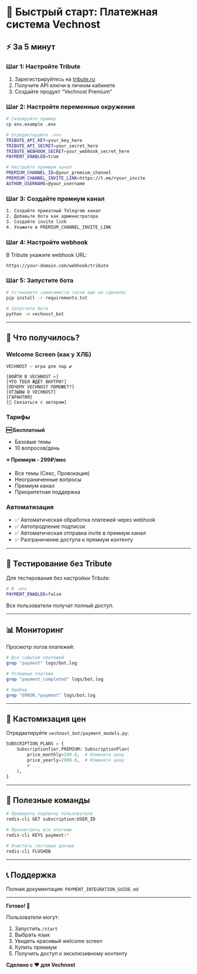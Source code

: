 # 🚀 Быстрый старт: Платежная система Vechnost

## ⚡ За 5 минут

### Шаг 1: Настройте Tribute

1. Зарегистрируйтесь на [tribute.ru](https://tribute.ru/)
2. Получите API ключи в личном кабинете
3. Создайте продукт "Vechnost Premium"

### Шаг 2: Настройте переменные окружения

```bash
# Скопируйте пример
cp env.example .env

# Отредактируйте .env
TRIBUTE_API_KEY=your_key_here
TRIBUTE_API_SECRET=your_secret_here
TRIBUTE_WEBHOOK_SECRET=your_webhook_secret_here
PAYMENT_ENABLED=true

# Настройте премиум канал
PREMIUM_CHANNEL_ID=@your_premium_channel
PREMIUM_CHANNEL_INVITE_LINK=https://t.me/+your_invite
AUTHOR_USERNAME=@your_username
```

### Шаг 3: Создайте премиум канал

```bash
1. Создайте приватный Telegram канал
2. Добавьте бота как администратора
3. Создайте invite link
4. Укажите в PREMIUM_CHANNEL_INVITE_LINK
```

### Шаг 4: Настройте webhook

В Tribute укажите webhook URL:
```
https://your-domain.com/webhook/tribute
```

### Шаг 5: Запустите бота

```bash
# Установите зависимости (если еще не сделали)
pip install -r requirements.txt

# Запустите бота
python -m vechnost_bot
```

---

## 🎯 Что получилось?

### Welcome Screen (как у ХЛБ)

```
VECHNOST — игра для пар 💕

[ВОЙТИ В VECHNOST ←]
[ЧТО ТЕБЯ ЖДЁТ ВНУТРИ?]
[ПОЧЕМУ VECHNOST ПОМОЖЕТ?]
[ОТЗЫВЫ О VECHNOST]
[ГАРАНТИЯ]
[💬 Связаться с автором]
```

### Тарифы

**🆓 Бесплатный**
- Базовые темы
- 10 вопросов/день

**⭐ Премиум - 299₽/мес**
- Все темы (Секс, Провокация)
- Неограниченные вопросы
- Премиум канал
- Приоритетная поддержка

### Автоматизация

- ✅ Автоматическая обработка платежей через webhook
- ✅ Автопродление подписок
- ✅ Автоматическая отправка invite в премиум канал
- ✅ Разграничение доступа к премиум контенту

---

## 🧪 Тестирование без Tribute

Для тестирования без настройки Tribute:

```bash
# В .env
PAYMENT_ENABLED=false
```

Все пользователи получат полный доступ.

---

## 📊 Мониторинг

Просмотр логов платежей:

```bash
# Все события платежей
grep "payment" logs/bot.log

# Успешные платежи
grep "payment_completed" logs/bot.log

# Ошибки
grep "ERROR.*payment" logs/bot.log
```

---

## 🎨 Кастомизация цен

Отредактируйте `vechnost_bot/payment_models.py`:

```python
SUBSCRIPTION_PLANS = {
    SubscriptionTier.PREMIUM: SubscriptionPlan(
        price_monthly=299.0,  # Измените цену
        price_yearly=2990.0,  # Измените цену
        # ...
    ),
}
```

---

## 🔧 Полезные команды

```bash
# Проверить подписку пользователя
redis-cli GET subscription:USER_ID

# Просмотреть все платежи
redis-cli KEYS payment:*

# Очистить тестовые данные
redis-cli FLUSHDB
```

---

## 📞 Поддержка

Полная документация: `PAYMENT_INTEGRATION_GUIDE.md`

---

**Готово! 🎉**

Пользователи могут:
1. Запустить `/start`
2. Выбрать язык
3. Увидеть красивый welcome screen
4. Купить премиум
5. Получить доступ к эксклюзивному контенту

**Сделано с ❤️ для Vechnost**

